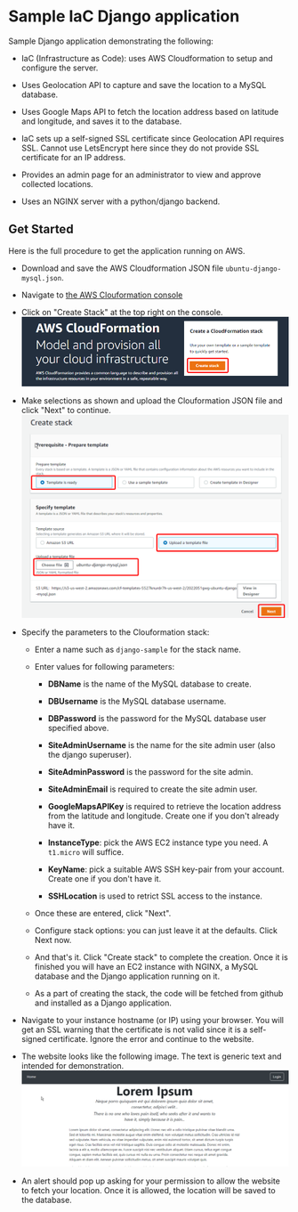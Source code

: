 # Sample IaC Django application

Sample Django application demonstrating the following:

- IaC (Infrastructure as Code): uses AWS Cloudformation to setup and
  configure the server.

- Uses Geolocation API to capture and save the location to a MySQL
  database.

- Uses Google Maps API to fetch the location address based on latitude
  and longitude, and saves it to the database.

- IaC sets up a self-signed SSL certificate since Geolocation API
  requires SSL. Cannot use LetsEncrypt here since they do not provide
  SSL certificate for an IP address.

- Provides an admin page for an administrator to view and approve
  collected locations.

- Uses an NGINX server with a python/django backend.

## Get Started

Here is the full procedure to get the application running on AWS.

- Download and save the AWS Cloudformation JSON file
  `ubuntu-django-mysql.json`.
  
- Navigate to [the AWS Clouformation
  console](https://us-west-2.console.aws.amazon.com/cloudformation/home)
  
- Click on "Create Stack" at the top right on the console.
  ![Create stack](create-stack.png)
  
- Make selections as shown and upload the Clouformation JSON file and
  click "Next" to continue.
  ![Upload json](upload-json.png)
  
- Specify the parameters to the Clouformation stack:

    * Enter a name such as `django-sample` for the stack name.
	
	* Enter values for following parameters:
	
		+ **DBName** is the name of the MySQL database to create.
		
		+ **DBUsername** is the MySQL database username.

		+ **DBPassword** is the password for the MySQL database user
          specified above.

		+ **SiteAdminUsername** is the name for the site admin user
          (also the django superuser).
		  
		+ **SiteAdminPassword** is the password for the site admin.
		
		+ **SiteAdminEmail** is required to create the site admin
          user.
		  
		+ **GoogleMapsAPIKey** is required to retrieve the location
          address from the latitude and longitude. Create one if you
          don't already have it.
		  
		+ **InstanceType**: pick the AWS EC2 instance type you need. A
          `t1.micro` will suffice.
		  
		+ **KeyName**: pick a suitable AWS SSH key-pair from your
          account. Create one if you don't have it.
		  
		+ **SSHLocation** is used to retrict SSL access to the
          instance.
		  
	* Once these are entered, click "Next".

	* Configure stack options: you can just leave it at the
      defaults. Click Next now.
	  
	* And that's it. Click "Create stack" to complete the
      creation. Once it is finished you will have an EC2 instance with
      NGINX, a MySQL database and the Django application running on
      it.

	* As a part of creating the stack, the code will be fetched from
      github and installed as a Django application.

- Navigate to your instance hostname (or IP) using your browser. You
  will get an SSL warning that the certificate is not valid since it
  is a self-signed certificate. Ignore the error and continue to the
  website.
  
- The website looks like the following image. The text is generic text
  and intended for demonstration.
  ![website snippet](website-snippet.png)

- An alert should pop up asking for your permission to allow the
  website to fetch your location. Once it is allowed, the location
  will be saved to the database.

